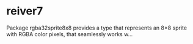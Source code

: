 # reiver7
Package rgba32sprite8x8 provides a type that represents an 8×8 sprite with RGBA color pixels, that seamlessly works w…

